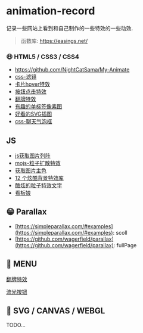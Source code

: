 # animation-record
记录一些网站上看到和自己制作的一些特效的一些动效.

> 函数库: https://easings.net/



### 😆 HTML5 / CSS3 / CSS4

+ https://github.com/NightCatSama/My-Animate
+ [css-滤镜](https://juejin.cn/post/7002829486806794276?utm_source=gold_browser_extension)
+ [卡片hover特效](http://lab.mkblog.cn/mouse_hover/)
+ [按钮点击特效](https://juejin.cn/post/7064404257436336135?utm_source=gold_browser_extension)
+ [翻牌特效](http://www.internetke.com/jsEffects/2015080332/)
+ [有趣的单标签像素图](http://nightcatsama.github.io/My-Animate/pixels/)
+ [好看的SVG插图](https://undraw.co/illustrations)
+ [css-聊天气泡框](https://nicolasgallagher.com/pure-css-speech-bubbles/demo/)

## JS

+ [js获取图片列阵](https://juejin.cn/post/6975419245635043364)
+ [mojs-粒子扩散特效](https://juejin.cn/post/7061627681464385573?utm_source=gold_browser_extension)
+ [获取图片主色](https://juejin.cn/post/7068590848228720671?utm_source=gold_browser_extension)
+ [12 个炫酷背景特效库](https://segmentfault.com/a/1190000023489878)
+ [酷炫的粒子特效文字](https://nightcatsama.github.io/My-Animate/particle/)
+ [看板娘](https://github.com/xiazeyu/live2d-widget.js)

## 😁 Parallax

+ [https://simpleparallax.com/#examples](https://simpleparallax.com/#examples): scoll
+ [https://github.com/wagerfield/parallax](https://github.com/wagerfield/parallax): fullPage

## 🚀 MENU

[翻牌特效](./fang-pai/index.html)

[流光按钮]()

## 🤔 SVG / CANVAS / WEBGL

TODO...

